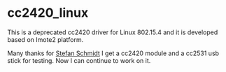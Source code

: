 # cc2420_linux

This is a deprecated cc2420 driver for Linux 802.15.4 and it is developed based on Imote2 platform.

Many thanks for [Stefan Schmidt](https://github.com/Stefan-Schmidt) I get a cc2420 module and a cc2531 usb stick for testing. Now I can continue to work on it. 
